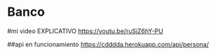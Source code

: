 # Banco

#mi video EXPLICATIVO https://youtu.be/ruSjZ6hY-PU

##api en funcionamiento https://cdddda.herokuapp.com/api/persona/
